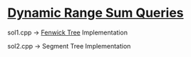 # [Dynamic Range Sum Queries](https://cses.fi/problemset/task/1648)

sol1.cpp -> [Fenwick Tree](https://www.geeksforgeeks.org/binary-indexed-tree-or-fenwick-tree-2/) Implementation

sol2.cpp -> Segment Tree Implementation